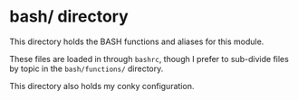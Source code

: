 
# bash/ directory

This directory holds the BASH functions and aliases for this module.

These files are loaded in through `bashrc`,
    though I prefer to sub-divide files by topic in the `bash/functions/` directory.

This directory also holds my conky configuration.
